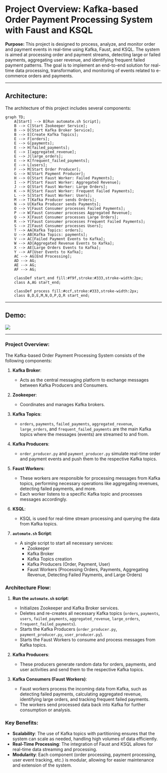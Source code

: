 # Project Overview: Kafka-based Order Payment Processing System with Faust and KSQL

**Purpose:**
This project is designed to process, analyze, and monitor order and payment events in real-time using Kafka, Faust, and KSQL. The system is aimed at processing order and payment streams, detecting large or failed payments, aggregating user revenue, and identifying frequent failed payment patterns. The goal is to implement an end-to-end solution for real-time data processing, transformation, and monitoring of events related to e-commerce orders and payments.
***

## Architecture:
The architecture of this project includes several components:

```mermaid
graph TD;
    A[Start] --> B[Run automate.sh Script];
    B --> C[Start Zookeeper Service];
    B --> D[Start Kafka Broker Service];
    B --> E[Create Kafka Topics];
    E --> F[orders];
    E --> G[payments];
    E --> H[failed_payments];
    E --> I[aggregated_revenue];
    E --> J[large_orders];
    E --> K[frequent_failed_payments];
    E --> L[users]; 
    F --> M[Start Order Producer];
    G --> N[Start Payment Producer];
    H --> O[Start Faust Worker: Failed Payments];
    I --> P[Start Faust Worker: Aggregated Revenue];
    J --> Q[Start Faust Worker: Large Orders];
    K --> R[Start Faust Worker: Frequent Failed Payments];
    L --> S[Start Faust Worker: Users]; 
    M --> T[Kafka Producer sends Orders];
    N --> U[Kafka Producer sends Payments];
    O --> V[Faust Consumer processes Failed Payments];
    P --> W[Faust Consumer processes Aggregated Revenue];
    Q --> X[Faust Consumer processes Large Orders];
    R --> Y[Faust Consumer processes Frequent Failed Payments];
    S --> Z[Faust Consumer processes Users];  
    T --> AA[Kafka Topics: orders];
    U --> AB[Kafka Topics: payments];
    V --> AC[Failed Payment Events to Kafka];
    W --> AD[Aggregated Revenue Events to Kafka];
    X --> AE[Large Orders Events to Kafka];
    Y --> AF[User Events to Kafka];  
    AC --> AG[End Processing];
    AD --> AG;
    AE --> AG;
    AF --> AG;

    classDef start_end fill:#f9f,stroke:#333,stroke-width:2px;
    class A,AG start_end;
    
    classDef process fill:#ccf,stroke:#333,stroke-width:2px;
    class B,D,E,M,N,O,P,Q,R start_end;
```
***


## Demo:

<div>
    <a href="https://www.loom.com/share/a0a8702622f144aa8dfc33c6a67e83e4">
    </a>
    <a href="https://www.loom.com/share/a0a8702622f144aa8dfc33c6a67e83e4">
      <img style="max-width:300px;" src="https://cdn.loom.com/sessions/thumbnails/a0a8702622f144aa8dfc33c6a67e83e4-7cbfcc0dba51c3ab-full-play.gif">
    </a>
  </div>

***

### Project Overview:
The Kafka-based Order Payment Processing System consists of the following components:

1. **Kafka Broker**:
   - Acts as the central messaging platform to exchange messages between Kafka Producers and Consumers.
   
2. **Zookeeper**:
   - Coordinates and manages Kafka brokers.
   
3. **Kafka Topics**:
   - `orders`, `payments`, `failed_payments`, `aggregated_revenue`, `large_orders`, and `frequent_failed_payments` are the main Kafka topics where the messages (events) are streamed to and from.
   
4. **Kafka Producers**:
   - `order_producer.py` and `payment_producer.py` simulate real-time order and payment events and push them to the respective Kafka topics.
   
5. **Faust Workers**:
   - These workers are responsible for processing messages from Kafka topics, performing necessary operations like aggregating revenues, detecting failed payments, and more. 
   - Each worker listens to a specific Kafka topic and processes messages accordingly.
   
6. **KSQL**:
   - KSQL is used for real-time stream processing and querying the data from Kafka topics.
   
7. **`automate.sh` Script**:
   - A single script to start all necessary services:
     - Zookeeper
     - Kafka Broker
     - Kafka Topics creation
     - Kafka Producers (Order, Payment, User)
     - Faust Workers (Processing Orders, Payments, Aggregating Revenue, Detecting Failed Payments, and Large Orders)

### Architecture Flow:
1. **Run the `automate.sh` script**:
   - Initializes Zookeeper and Kafka Broker services.
   - Deletes and re-creates all necessary Kafka topics (`orders`, `payments`, `users`, `failed_payments`, `aggregated_revenue`, `large_orders`, `frequent_failed_payments`).
   - Starts the Kafka Producers (`order_producer.py`, `payment_producer.py`, `user_producer.py`).
   - Starts the Faust Workers to consume and process messages from Kafka topics.
   
2. **Kafka Producers**:
   - These producers generate random data for orders, payments, and user activities and send them to the respective Kafka topics.
   
3. **Kafka Consumers (Faust Workers)**:
   - Faust workers process the incoming data from Kafka, such as detecting failed payments, calculating aggregated revenue, identifying large orders, and tracking frequent failed payments.
   - The workers send processed data back into Kafka for further consumption or analysis.

### Key Benefits:
- **Scalability**: The use of Kafka topics with partitioning ensures that the system can scale as needed, handling high volumes of data efficiently.
- **Real-Time Processing**: The integration of Faust and KSQL allows for real-time data streaming and processing.
- **Modularity**: Each component (order processing, payment processing, user event tracking, etc.) is modular, allowing for easier maintenance and extension of the system.


